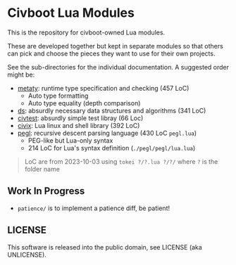 # Civboot Lua Modules

This is the repository for civboot-owned Lua modules.

These are developed together but kept in separate modules so that others can
pick and choose the pieces they want to use for their own projects.

See the sub-directories for the individual documentation. A suggested order
might be:

* [metaty](./metaty/README.md): runtime type specification and checking (457 LoC)
  * Auto type formatting
  * Auto type equality (depth comparison)
* [ds](./ds/README.md): absurdly necessary data structures and algorithms (341 LoC)
* [civtest](./civtest/README.md): absurdly simple test libray (66 Loc)
* [civix](./civix/README.md): Lua linux and shell library (392 LoC) 
* [pegl](./pegl/README.md): recursive descent parsing language (430 LoC `pegl.lua`)
  * PEG-like but Lua-only syntax
  * 214 LoC for Lua's syntax definition (`./pegl/pegl/lua.lua`)

> LoC are from 2023-10-03 using `tokei ?/?.lua ?/?/` where `?` is the folder name

## Work In Progress

* `patience/` is to implement a patience diff, be patient!

## LICENSE

This software is released into the public domain, see LICENSE (aka UNLICENSE).
